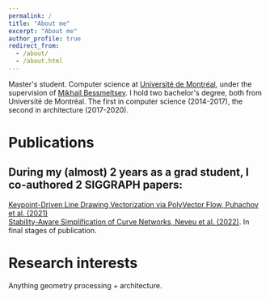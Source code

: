 ```yaml
---
permalink: /
title: "About me"
excerpt: "About me"
author_profile: true
redirect_from: 
  - /about/
  - /about.html
---
```

Master's student. Computer science at [Universit&#233; de Montr&#233;al](https://www.umontreal.ca/), under the supervision of [Mikhail Bessmeltsev](http://www-labs.iro.umontreal.ca/~bmpix/). I hold two bachelor's degree, both from Universit&#233; de Montr&#233;al. The first in computer science (2014-2017), the second in architecture (2017-2020).

Publications
======
During my (almost) 2 years as a grad student, I co-authored 2 SIGGRAPH papers:
---

[Keypoint-Driven Line Drawing Vectorization via PolyVector Flow, Puhachov et al. (2021)](https://www-ens.iro.umontreal.ca/~puhachoi/keypoint-driven-polyvector-flow/)  
[Stability-Aware Simplification of Curve Networks, Neveu et al. (2022)](https://wwwnev.github.io). In final stages of publication.

Research interests
======
Anything geometry processing + architecture. 
